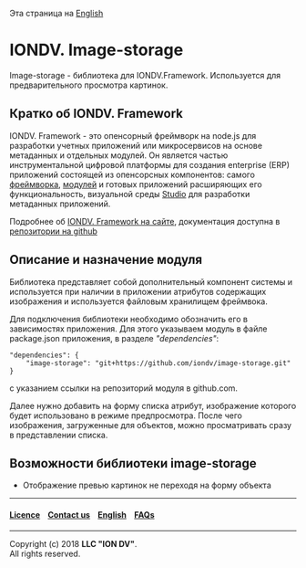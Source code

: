 Эта страница на [English](/README.md)

# IONDV. Image-storage

Image-storage - библиотека для IONDV.Framework. Используется для предварительного просмотра картинок.

## Кратко об IONDV. Framework

IONDV. Framework - это опенсорный фреймворк на node.js для разработки учетных приложений 
или микросервисов на основе метаданных и отдельных модулей. Он является частью 
инструментальной цифровой платформы для создания enterprise 
(ERP) приложений состоящей из опенсорсных компонентов: самого [фреймворка](https://github.com/iondv/framework), 
[модулей](https://github.com/topics/iondv-module) и готовых приложений расширяющих его 
функциональность, визуальной среды [Studio](https://github.com/iondv/studio) для 
разработки метаданных приложений.

Подробнее об [IONDV. Framework на сайте](https://iondv.com), документация доступна в [репозитории на github](https://github.com/iondv/framework/blob/master/docs/en/index.md)

## Описание и назначение модуля 

Библиотека представляет собой дополнительный компонент системы и используется при наличии в приложении атрибутов содержащих изображения и используется файловым хранилищем фреймвока.

Для подключения библиотеки необходимо обозначить его в зависимостях приложения. Для этого указываем модуль в файле package.json приложения, в разделе _"dependencies"_:
```
"dependencies": {
    "image-storage": "git+https://github.com/iondv/image-storage.git"
}
```
с указанием ссылки на репозиторий модуля в github.com.

Далее нужно добавить на форму списка атрибут, изображение которого будет использовано в режиме предпросмотра. После чего изображения, загруженные для объектов, можно просматривать сразу в представлении списка.

## Возможности библиотеки image-storage

* Отображение превью картинок не переходя на форму объекта

--------------------------------------------------------------------------  


 #### [Licence](/LICENCE) &ensp;  [Contact us](https://iondv.com) &ensp;    [English](/README.md)   &ensp; [FAQs](/faqs.md)          

<div><img src="https://mc.iondv.com/watch/local/docs/portal" style="position:absolute; left:-9999px;" height=1 width=1 alt="iondv metrics"></div>

--------------------------------------------------------------------------  

Copyright (c) 2018 **LLC "ION DV"**.  
All rights reserved. 

